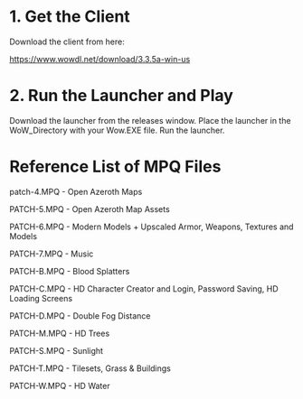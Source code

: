 # 1. Get the Client
Download the client from here:

https://www.wowdl.net/download/3.3.5a-win-us

# 2. Run the Launcher and Play
Download the launcher from the releases window.
Place the launcher in the WoW_Directory with your Wow.EXE file. 
Run the launcher.

# Reference List of MPQ Files
patch-4.MPQ - Open Azeroth Maps

PATCH-5.MPQ - Open Azeroth Map Assets

PATCH-6.MPQ - Modern Models + Upscaled Armor, Weapons, Textures and Models

PATCH-7.MPQ - Music

PATCH-B.MPQ - Blood Splatters

PATCH-C.MPQ - HD Character Creator and Login, Password Saving, HD Loading Screens

PATCH-D.MPQ - Double Fog Distance

PATCH-M.MPQ - HD Trees

PATCH-S.MPQ - Sunlight

PATCH-T.MPQ - Tilesets, Grass & Buildings

PATCH-W.MPQ - HD Water

